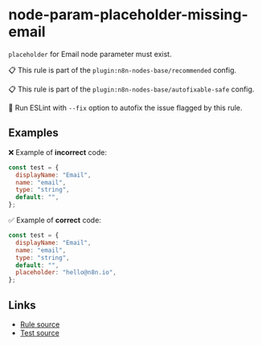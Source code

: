 [//]: # "File generated from a template. Do not edit this file directly."

# node-param-placeholder-missing-email

`placeholder` for Email node parameter must exist.

📋 This rule is part of the `plugin:n8n-nodes-base/recommended` config.

📋 This rule is part of the `plugin:n8n-nodes-base/autofixable-safe` config.

🔧 Run ESLint with `--fix` option to autofix the issue flagged by this rule.

## Examples

❌ Example of **incorrect** code:

```js
const test = {
  displayName: "Email",
  name: "email",
  type: "string",
  default: "",
};
```

✅ Example of **correct** code:

```js
const test = {
  displayName: "Email",
  name: "email",
  type: "string",
  default: "",
  placeholder: "hello@n8n.io",
};
```

## Links

- [Rule source](../../lib/rules/node-param-placeholder-missing-email.ts)
- [Test source](../../tests/node-param-placeholder-missing-email.test.ts)
